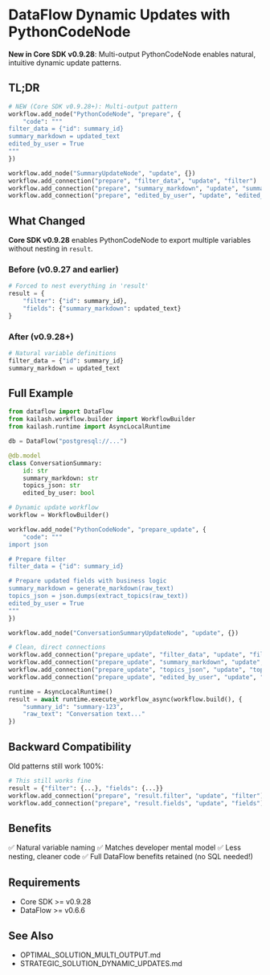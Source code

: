 # DataFlow Dynamic Updates with PythonCodeNode

**New in Core SDK v0.9.28**: Multi-output PythonCodeNode enables natural, intuitive dynamic update patterns.

## TL;DR

```python
# NEW (Core SDK v0.9.28+): Multi-output pattern
workflow.add_node("PythonCodeNode", "prepare", {
    "code": """
filter_data = {"id": summary_id}
summary_markdown = updated_text
edited_by_user = True
"""
})

workflow.add_node("SummaryUpdateNode", "update", {})
workflow.add_connection("prepare", "filter_data", "update", "filter")
workflow.add_connection("prepare", "summary_markdown", "update", "summary_markdown")
workflow.add_connection("prepare", "edited_by_user", "update", "edited_by_user")
```

## What Changed

**Core SDK v0.9.28** enables PythonCodeNode to export multiple variables without nesting in `result`.

### Before (v0.9.27 and earlier)
```python
# Forced to nest everything in 'result'
result = {
    "filter": {"id": summary_id},
    "fields": {"summary_markdown": updated_text}
}
```

### After (v0.9.28+)
```python
# Natural variable definitions
filter_data = {"id": summary_id}
summary_markdown = updated_text
```

## Full Example

```python
from dataflow import DataFlow
from kailash.workflow.builder import WorkflowBuilder
from kailash.runtime import AsyncLocalRuntime

db = DataFlow("postgresql://...")

@db.model
class ConversationSummary:
    id: str
    summary_markdown: str
    topics_json: str
    edited_by_user: bool

# Dynamic update workflow
workflow = WorkflowBuilder()

workflow.add_node("PythonCodeNode", "prepare_update", {
    "code": """
import json

# Prepare filter
filter_data = {"id": summary_id}

# Prepare updated fields with business logic
summary_markdown = generate_markdown(raw_text)
topics_json = json.dumps(extract_topics(raw_text))
edited_by_user = True
"""
})

workflow.add_node("ConversationSummaryUpdateNode", "update", {})

# Clean, direct connections
workflow.add_connection("prepare_update", "filter_data", "update", "filter")
workflow.add_connection("prepare_update", "summary_markdown", "update", "summary_markdown")
workflow.add_connection("prepare_update", "topics_json", "update", "topics_json")
workflow.add_connection("prepare_update", "edited_by_user", "update", "edited_by_user")

runtime = AsyncLocalRuntime()
result = await runtime.execute_workflow_async(workflow.build(), {
    "summary_id": "summary-123",
    "raw_text": "Conversation text..."
})
```

## Backward Compatibility

Old patterns still work 100%:

```python
# This still works fine
result = {"filter": {...}, "fields": {...}}
workflow.add_connection("prepare", "result.filter", "update", "filter")
workflow.add_connection("prepare", "result.fields", "update", "fields")
```

## Benefits

✅ Natural variable naming
✅ Matches developer mental model
✅ Less nesting, cleaner code
✅ Full DataFlow benefits retained (no SQL needed!)

## Requirements

- Core SDK >= v0.9.28
- DataFlow >= v0.6.6

## See Also

- OPTIMAL_SOLUTION_MULTI_OUTPUT.md
- STRATEGIC_SOLUTION_DYNAMIC_UPDATES.md
